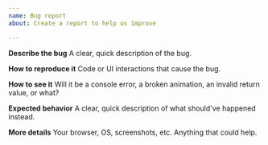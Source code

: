 ```yaml
---
name: Bug report
about: Create a report to help us improve

---
```


**Describe the bug**
A clear, quick description of the bug.

**How to reproduce it**
Code or UI interactions that cause the bug.

**How to see it**
Will it be a console error, a broken animation, an invalid return value, or what?

**Expected behavior**
A clear, quick description of what should've happened instead.

**More details**
Your browser, OS, screenshots, etc. Anything that could help.
